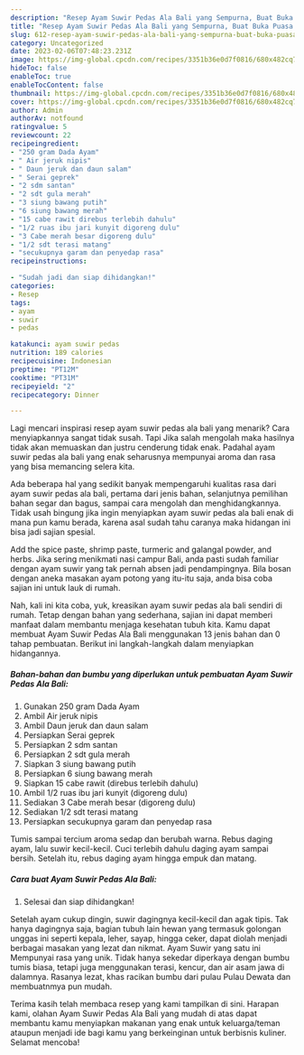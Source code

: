 ```yaml
---
description: "Resep Ayam Suwir Pedas Ala Bali yang Sempurna, Buat Buka Puasa Enak Banget"
title: "Resep Ayam Suwir Pedas Ala Bali yang Sempurna, Buat Buka Puasa Enak Banget"
slug: 612-resep-ayam-suwir-pedas-ala-bali-yang-sempurna-buat-buka-puasa-enak-banget
category: Uncategorized
date: 2023-02-06T07:48:23.231Z
image: https://img-global.cpcdn.com/recipes/3351b36e0d7f0816/680x482cq70/ayam-suwir-pedas-ala-bali-foto-resep-utama.jpg
hideToc: false
enableToc: true
enableTocContent: false
thumbnail: https://img-global.cpcdn.com/recipes/3351b36e0d7f0816/680x482cq70/ayam-suwir-pedas-ala-bali-foto-resep-utama.jpg
cover: https://img-global.cpcdn.com/recipes/3351b36e0d7f0816/680x482cq70/ayam-suwir-pedas-ala-bali-foto-resep-utama.jpg
author: Admin
authorAv: notfound
ratingvalue: 5
reviewcount: 22
recipeingredient:
- "250 gram Dada Ayam"
- " Air jeruk nipis"
- " Daun jeruk dan daun salam"
- " Serai geprek"
- "2 sdm santan"
- "2 sdt gula merah"
- "3 siung bawang putih"
- "6 siung bawang merah"
- "15 cabe rawit direbus terlebih dahulu"
- "1/2 ruas ibu jari kunyit digoreng dulu"
- "3 Cabe merah besar digoreng dulu"
- "1/2 sdt terasi matang"
- "secukupnya garam dan penyedap rasa"
recipeinstructions:

- "Sudah jadi dan siap dihidangkan!"
categories:
- Resep
tags:
- ayam
- suwir
- pedas

katakunci: ayam suwir pedas 
nutrition: 189 calories
recipecuisine: Indonesian
preptime: "PT12M"
cooktime: "PT31M"
recipeyield: "2"
recipecategory: Dinner

---
```



Lagi mencari inspirasi resep ayam suwir pedas ala bali yang menarik? Cara menyiapkannya sangat tidak susah. Tapi Jika salah mengolah maka hasilnya tidak akan memuaskan dan justru cenderung tidak enak. Padahal ayam suwir pedas ala bali yang enak seharusnya mempunyai aroma dan rasa yang bisa memancing selera kita.


Ada beberapa hal yang sedikit banyak mempengaruhi kualitas rasa dari ayam suwir pedas ala bali, pertama dari jenis bahan, selanjutnya pemilihan bahan segar dan bagus, sampai cara mengolah dan menghidangkannya. Tidak usah bingung jika ingin menyiapkan ayam suwir pedas ala bali enak di mana pun kamu berada, karena asal sudah tahu caranya maka hidangan ini bisa jadi sajian spesial.

Add the spice paste, shrimp paste, turmeric and galangal powder, and herbs. Jika sering menikmati nasi campur Bali, anda pasti sudah familiar dengan ayam suwir yang tak pernah absen jadi pendampingnya. Bila bosan dengan aneka masakan ayam potong yang itu-itu saja, anda bisa coba sajian ini untuk lauk di rumah.


Nah, kali ini kita coba, yuk, kreasikan ayam suwir pedas ala bali sendiri di rumah. Tetap dengan bahan yang sederhana, sajian ini dapat memberi manfaat dalam membantu menjaga kesehatan tubuh kita. Kamu dapat membuat Ayam Suwir Pedas Ala Bali menggunakan 13 jenis bahan dan 0 tahap pembuatan. Berikut ini langkah-langkah dalam menyiapkan hidangannya.

<!--inarticleads1-->

##### Bahan-bahan dan bumbu yang diperlukan untuk pembuatan Ayam Suwir Pedas Ala Bali:

1. Gunakan 250 gram Dada Ayam
1. Ambil  Air jeruk nipis
1. Ambil  Daun jeruk dan daun salam
1. Persiapkan  Serai geprek
1. Persiapkan 2 sdm santan
1. Persiapkan 2 sdt gula merah
1. Siapkan 3 siung bawang putih
1. Persiapkan 6 siung bawang merah
1. Siapkan 15 cabe rawit (direbus terlebih dahulu)
1. Ambil 1/2 ruas ibu jari kunyit (digoreng dulu)
1. Sediakan 3 Cabe merah besar (digoreng dulu)
1. Sediakan 1/2 sdt terasi matang
1. Persiapkan secukupnya garam dan penyedap rasa


Tumis sampai tercium aroma sedap dan berubah warna. Rebus daging ayam, lalu suwir kecil-kecil. Cuci terlebih dahulu daging ayam sampai bersih. Setelah itu, rebus daging ayam hingga empuk dan matang. 

<!--inarticleads2-->

##### Cara buat Ayam Suwir Pedas Ala Bali:


1. Selesai dan siap dihidangkan!

Setelah ayam cukup dingin, suwir dagingnya kecil-kecil dan agak tipis. Tak hanya dagingnya saja, bagian tubuh lain hewan yang termasuk golongan unggas ini seperti kepala, leher, sayap, hingga ceker, dapat diolah menjadi berbagai masakan yang lezat dan nikmat. Ayam Suwir yang satu ini Mempunyai rasa yang unik. Tidak hanya sekedar diperkaya dengan bumbu tumis biasa, tetapi juga menggunakan terasi, kencur, dan air asam jawa di dalamnya. Rasanya lezat, khas racikan bumbu dari pulau Pulau Dewata dan membuatnmya pun mudah. 

Terima kasih telah membaca resep yang kami tampilkan di sini. Harapan kami, olahan Ayam Suwir Pedas Ala Bali yang mudah di atas dapat membantu kamu menyiapkan makanan yang enak untuk keluarga/teman ataupun menjadi ide bagi kamu yang berkeinginan untuk berbisnis kuliner. Selamat mencoba!
